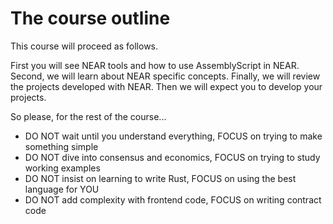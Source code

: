 # The course outline

This course will proceed as follows.



First you will see NEAR tools and how to use AssemblyScript in NEAR. Second, we will learn about NEAR specific concepts. Finally, we will review the projects developed with NEAR. Then we will expect you to develop your projects.

So please, for the rest of the course...

- DO NOT wait until you understand everything,  FOCUS on trying to make something simple
- DO NOT dive into consensus and economics, FOCUS on trying to study working examples
- DO NOT insist on learning to write Rust, FOCUS on using the best language for YOU
- DO NOT add complexity with frontend code, FOCUS on writing contract code
